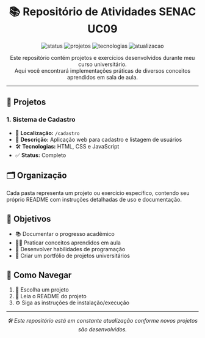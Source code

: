 <h1 align="center">📚 Repositório de Atividades SENAC UC09</h1>

<p align="center">
  <img src="https://img.shields.io/badge/Status-Em%20Desenvolvimento-yellow" alt="status">
  <img src="https://img.shields.io/badge/Projetos-3%20completo-blue" alt="projetos">
  <img src="https://img.shields.io/badge/HTML-CSS%20e%20JS-orange" alt="tecnologias">
  <img src="https://img.shields.io/badge/Atualiza%C3%A7%C3%A3o-Cont%C3%ADnua-brightgreen" alt="atualizacao">
</p>

<p align="center">
  Este repositório contém projetos e exercícios desenvolvidos durante meu curso universitário.<br>
  Aqui você encontrará implementações práticas de diversos conceitos aprendidos em sala de aula.
</p>

---

## 📁 Projetos

### 1. Sistema de Cadastro
- 📌 **Localização:** `/cadastro`
- 🧾 **Descrição:** Aplicação web para cadastro e listagem de usuários
- 🛠️ **Tecnologias:** HTML, CSS e JavaScript
- ✅ **Status:** Completo

## 🗂 Organização

Cada pasta representa um projeto ou exercício específico, contendo seu próprio README com instruções detalhadas de uso e documentação.

## 🎯 Objetivos

- 📚 Documentar o progresso acadêmico  
- 👨‍💻 Praticar conceitos aprendidos em aula  
- 🧠 Desenvolver habilidades de programação  
- 🚀 Criar um portfólio de projetos universitários  

## 🧭 Como Navegar

1. 📂 Escolha um projeto
2. 📄 Leia o README do projeto
3. ⚙️ Siga as instruções de instalação/execução

---

<p align="center"><em>🛠️ Este repositório está em constante atualização conforme novos projetos são desenvolvidos.</em></p>
